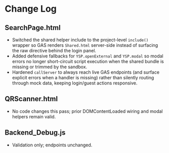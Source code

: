 # Change Log

## SearchPage.html
- Switched the shared helper include to the project-level `include()` wrapper so GAS renders `Shared.html` server-side instead of surfacing the raw directive behind the login panel.
- Added defensive fallbacks for `YSP.openExternal` and `YSP.modal` so modal errors no longer short-circuit script execution when the shared bundle is missing or trimmed by the sandbox.
- Hardened `callServer` to always reach live GAS endpoints (and surface explicit errors when a handler is missing) rather than silently routing through mock data, keeping login/guest actions responsive.

## QRScanner.html
- No code changes this pass; prior DOMContentLoaded wiring and modal helpers remain valid.

## Backend_Debug.js
- Validation only; endpoints unchanged.
